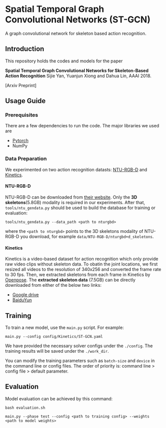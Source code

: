 # Spatial Temporal Graph Convolutional Networks (ST-GCN)
A graph convolutional network for skeleton based action recognition.

## Introduction
This repository holds the codes and models for the paper

**Spatial Temporal Graph Convolutional Networks for Skeleton-Based Action Recognition** Sijie Yan, Yuanjun Xiong and Dahua Lin, AAAI 2018.

[Arxiv Preprint]

## Usage Guide
### Prerequisites
There are a few dependencies to run the code. The major libraries we used are
- [Pytorch](http://pytorch.org/)
- NumPy

### Data Preparation
We experimented on two action recognition datasts: [NTU-RGB-D](http://rose1.ntu.edu.sg/datasets/actionrecognition.asp) and [Kinetics](https://deepmind.com/research/open-source/open-source-datasets/kinetics/). 
#### NTU-RGB-D
NTU-RGB-D can be downloaded from [their website](http://rose1.ntu.edu.sg/datasets/actionrecognition.asp). Only the **3D skeletons**(5.8GB) modality is required in our experiments. After that, ```tools/ntu_gendata.py``` should be used to build the database for training or evaluation:
```
tools/ntu_gendata.py --data_path <path to nturgbd>
```
where the ```<path to nturgbd>``` points to the 3D skeletons modality of NTU-RGB-D you download, for example ```data/NTU-RGB-D/nturgbd+d_skeletons```.
#### Kinetics
Kinetics is a video-based dataset for action recognition which only provide raw video clips without skeleton data. To obatin the joint locations, we first resized all videos to the resolution of 340x256 and converted the frame rate to 30 fps.  Then, we extracted skeletons from each frame in Kinetics by [Openpose](https://github.com/CMU-Perceptual-Computing-Lab/openpose). The **extracted skeleton data** (7.5GB) can be directly downloaded from either of the below two links:
- [Google drive](https://google.drive.com) 
- [BaiduYun](https://yun.baidu.com)
	

## Training
To train a new model, use the ```main.py``` script. For example: 
```
main.py --config config/Kinetics/ST-GCN.yaml
```
We have provided the necessary solver configs under the ```./config```. The training results will be saved under the ```./work_dir```.

You can modify the training parameters such as ```batch-size``` and ```device``` in the command line or config files. The order of priority is:  command line > config file > default parameter.



## Evaluation

Model evaluation can be achieved by this command:
```
bash evaluation.sh
```

```
main.py --phase test --config <path to training config> --weights <path to model weights>
```
